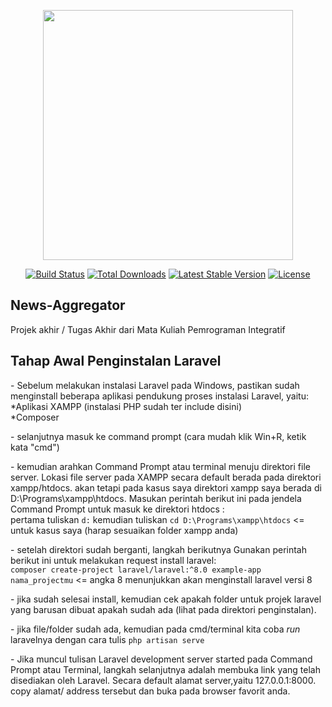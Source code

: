 <p align="center"><a href="https://laravel.com" target="_blank"><img src="https://raw.githubusercontent.com/laravel/art/master/logo-lockup/5%20SVG/2%20CMYK/1%20Full%20Color/laravel-logolockup-cmyk-red.svg" width="400"></a></p>

<p align="center">
<a href="https://travis-ci.org/laravel/framework"><img src="https://travis-ci.org/laravel/framework.svg" alt="Build Status"></a>
<a href="https://packagist.org/packages/laravel/framework"><img src="https://poser.pugx.org/laravel/framework/d/total.svg" alt="Total Downloads"></a>
<a href="https://packagist.org/packages/laravel/framework"><img src="https://poser.pugx.org/laravel/framework/v/stable.svg" alt="Latest Stable Version"></a>
<a href="https://packagist.org/packages/laravel/framework"><img src="https://poser.pugx.org/laravel/framework/license.svg" alt="License"></a>
</p>

## News-Aggregator
Projek akhir / Tugas Akhir dari Mata Kuliah Pemrograman Integratif

## Tahap Awal Penginstalan Laravel
  <p> - Sebelum melakukan instalasi Laravel pada Windows, pastikan sudah menginstall beberapa aplikasi pendukung proses instalasi Laravel, yaitu:
	*Aplikasi XAMPP (instalasi PHP sudah ter include disini)<br>
   *Composer 
  </p>
 <p> - selanjutnya masuk ke command prompt (cara mudah klik Win+R, ketik kata "cmd") </p> 
  <p> - kemudian arahkan Command Prompt atau terminal menuju direktori file server. Lokasi file server pada XAMPP secara default berada pada direktori xampp/htdocs. akan         tetapi pada kasus saya direktori xampp saya berada di D:\Programs\xampp\htdocs. Masukan perintah berikut ini pada jendela Command Prompt untuk masuk ke direktori         htdocs :<br>
	pertama tuliskan <code>d:</code> kemudian tuliskan <code>cd D:\Programs\xampp\htdocs</code> <= untuk kasus saya (harap sesuaikan folder xampp anda)</p> 
 <p> - setelah direktori sudah berganti, langkah berikutnya Gunakan perintah berikut ini untuk melakukan request install laravel:<br>
	 <code>composer create-project laravel/laravel:^8.0 example-app nama_projectmu</code> <= angka 8 menunjukkan akan menginstall laravel versi 8 </p> 
  <p> - jika sudah selesai install, kemudian cek apakah folder untuk projek laravel yang barusan dibuat apakah sudah ada (lihat pada direktori penginstalan). </p> 
<p> - jika file/folder sudah ada, kemudian pada cmd/terminal kita coba <i>run</i> laravelnya dengan cara tulis <code>php artisan serve</code></p> 
<p> - Jika muncul tulisan Laravel development server started pada Command Prompt atau Terminal, langkah selanjutnya adalah membuka link yang telah disediakan oleh Laravel. Secara default alamat server,yaitu 127.0.0.1:8000. copy alamat/ address tersebut dan buka pada browser favorit anda.</p>
